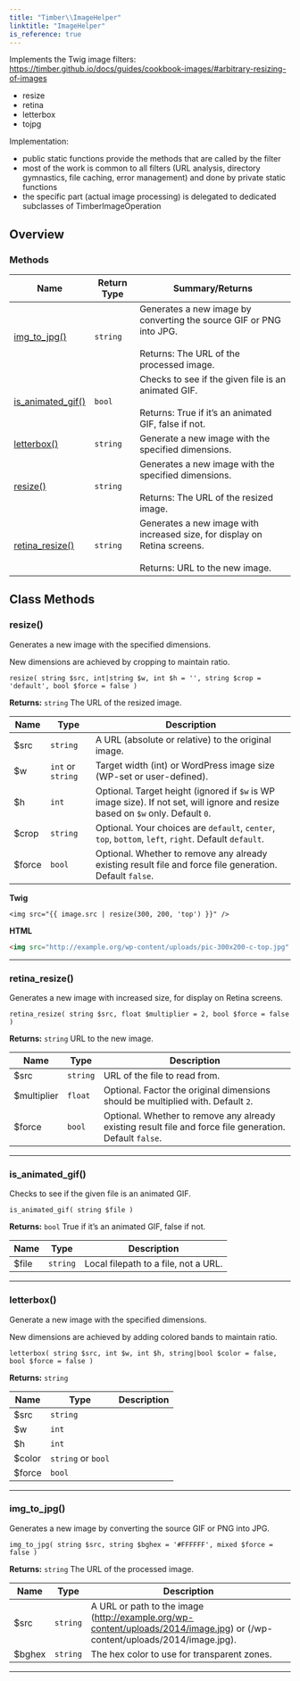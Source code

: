 ```yaml
---
title: "Timber\\​ImageHelper"
linktitle: "ImageHelper"
is_reference: true
---
```


Implements the Twig image filters:
https://timber.github.io/docs/guides/cookbook-images/#arbitrary-resizing-of-images
- resize
- retina
- letterbox
- tojpg

Implementation:
- public static functions provide the methods that are called by the filter
- most of the work is common to all filters (URL analysis, directory gymnastics, file caching, error management) and done by private static functions
- the specific part (actual image processing) is delegated to dedicated subclasses of TimberImageOperation

<!--more-->

## Overview

### Methods

<div class="table-methods">

| Name | Return Type | Summary/Returns |
| --- | --- | --- |
| <span class="method-name">[img_to_jpg()](#img_to_jpg)</span> | <span class="method-type">`string`</span> | <span class="method-description">Generates a new image by converting the source GIF or PNG into JPG.<br><br><span class="method-return"><span class="method-return-label">Returns:</span> The URL of the processed image.</span></span> |
| <span class="method-name">[is_animated_gif()](#is_animated_gif)</span> | <span class="method-type">`bool`</span> | <span class="method-description">Checks to see if the given file is an animated GIF.<br><br><span class="method-return"><span class="method-return-label">Returns:</span> True if it’s an animated GIF, false if not.</span></span> |
| <span class="method-name">[letterbox()](#letterbox)</span> | <span class="method-type">`string`</span> | <span class="method-description">Generate a new image with the specified dimensions.</span> |
| <span class="method-name">[resize()](#resize)</span> | <span class="method-type">`string`</span> | <span class="method-description">Generates a new image with the specified dimensions.<br><br><span class="method-return"><span class="method-return-label">Returns:</span> The URL of the resized image.</span></span> |
| <span class="method-name">[retina_resize()](#retina_resize)</span> | <span class="method-type">`string`</span> | <span class="method-description">Generates a new image with increased size, for display on Retina screens.<br><br><span class="method-return"><span class="method-return-label">Returns:</span> URL to the new image.</span></span> |

</div>


## Class Methods

### resize()

Generates a new image with the specified dimensions.

New dimensions are achieved by cropping to maintain ratio.

`resize( string $src, int|string $w, int $h = '', string $crop = 'default', bool $force = false )`

**Returns:** `string` The URL of the resized image.

| Name | Type | Description |
| --- | --- | --- |
| $src | `string` | A URL (absolute or relative) to the original image. |
| $w | `int` or `string` | Target width (int) or WordPress image size (WP-set or user-defined). |
| $h | `int` | Optional. Target height (ignored if `$w` is WP image size). If not set, will ignore and resize based on `$w` only. Default `0`. |
| $crop | `string` | Optional. Your choices are `default`, `center`, `top`, `bottom`, `left`, `right`. Default `default`. |
| $force | `bool` | Optional. Whether to remove any already existing result file and force file generation. Default `false`. |

**Twig**

```twig
<img src="{{ image.src | resize(300, 200, 'top') }}" />
```
**HTML**

```html
<img src="http://example.org/wp-content/uploads/pic-300x200-c-top.jpg" />
```

---

### retina\_resize()

Generates a new image with increased size, for display on Retina screens.

`retina_resize( string $src, float $multiplier = 2, bool $force = false )`

**Returns:** `string` URL to the new image.

| Name | Type | Description |
| --- | --- | --- |
| $src | `string` | URL of the file to read from. |
| $multiplier | `float` | Optional. Factor the original dimensions should be multiplied with. Default `2`. |
| $force | `bool` | Optional. Whether to remove any already existing result file and force file generation. Default `false`. |

---

### is\_animated\_gif()

Checks to see if the given file is an animated GIF.

`is_animated_gif( string $file )`

**Returns:** `bool` True if it’s an animated GIF, false if not.

| Name | Type | Description |
| --- | --- | --- |
| $file | `string` | Local filepath to a file, not a URL. |

---

### letterbox()

Generate a new image with the specified dimensions.

New dimensions are achieved by adding colored bands to maintain ratio.

`letterbox( string $src, int $w, int $h, string|bool $color = false, bool $force = false )`

**Returns:** `string` 

| Name | Type | Description |
| --- | --- | --- |
| $src | `string` |  |
| $w | `int` |  |
| $h | `int` |  |
| $color | `string` or `bool` |  |
| $force | `bool` |  |

---

### img\_to\_jpg()

Generates a new image by converting the source GIF or PNG into JPG.

`img_to_jpg( string $src, string $bghex = '#FFFFFF', mixed $force = false )`

**Returns:** `string` The URL of the processed image.

| Name | Type | Description |
| --- | --- | --- |
| $src | `string` | A URL or path to the image (http://example.org/wp-content/uploads/2014/image.jpg) or (/wp-content/uploads/2014/image.jpg). |
| $bghex | `string` | The hex color to use for transparent zones. |

---

